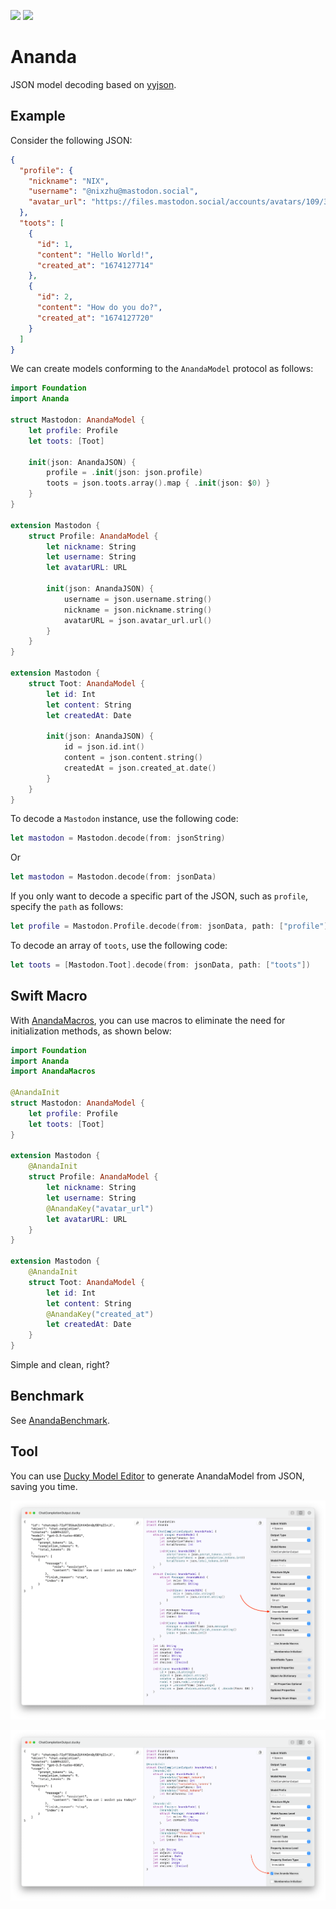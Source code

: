 [![](https://img.shields.io/endpoint?url=https%3A%2F%2Fswiftpackageindex.com%2Fapi%2Fpackages%2Fnixzhu%2FAnanda%2Fbadge%3Ftype%3Dswift-versions)](https://swiftpackageindex.com/nixzhu/Ananda) 
[![](https://img.shields.io/endpoint?url=https%3A%2F%2Fswiftpackageindex.com%2Fapi%2Fpackages%2Fnixzhu%2FAnanda%2Fbadge%3Ftype%3Dplatforms)](https://swiftpackageindex.com/nixzhu/Ananda)

# Ananda

JSON model decoding based on [yyjson](https://github.com/ibireme/yyjson).

## Example

Consider the following JSON:

```json
{
  "profile": {
    "nickname": "NIX",
    "username": "@nixzhu@mastodon.social",
    "avatar_url": "https://files.mastodon.social/accounts/avatars/109/329/064/034/222/219/original/371901c6daa01207.png"
  },
  "toots": [
    {
      "id": 1,
      "content": "Hello World!",
      "created_at": "1674127714"
    },
    {
      "id": 2,
      "content": "How do you do?",
      "created_at": "1674127720"
    }
  ]
}
```

We can create models conforming to the `AnandaModel` protocol as follows:

```swift
import Foundation
import Ananda

struct Mastodon: AnandaModel {
    let profile: Profile
    let toots: [Toot]

    init(json: AnandaJSON) {
        profile = .init(json: json.profile)
        toots = json.toots.array().map { .init(json: $0) }
    }
}

extension Mastodon {
    struct Profile: AnandaModel {
        let nickname: String
        let username: String
        let avatarURL: URL

        init(json: AnandaJSON) {
            username = json.username.string()
            nickname = json.nickname.string()
            avatarURL = json.avatar_url.url()
        }
    }
}

extension Mastodon {
    struct Toot: AnandaModel {
        let id: Int
        let content: String
        let createdAt: Date

        init(json: AnandaJSON) {
            id = json.id.int()
            content = json.content.string()
            createdAt = json.created_at.date()
        }
    }
}
```

To decode a `Mastodon` instance, use the following code:

```swift
let mastodon = Mastodon.decode(from: jsonString)
```

Or

```swift
let mastodon = Mastodon.decode(from: jsonData)
```

If you only want to decode a specific part of the JSON, such as `profile`, specify the `path` as follows:

```swift
let profile = Mastodon.Profile.decode(from: jsonData, path: ["profile"])
```

To decode an array of `toots`, use the following code:

```swift
let toots = [Mastodon.Toot].decode(from: jsonData, path: ["toots"])
```

## Swift Macro

With [AnandaMacros](https://github.com/nixzhu/AnandaMacros), you can use macros to eliminate the need for initialization methods, as shown below:

```swift
import Foundation
import Ananda
import AnandaMacros

@AnandaInit
struct Mastodon: AnandaModel {
    let profile: Profile
    let toots: [Toot]
}

extension Mastodon {
    @AnandaInit
    struct Profile: AnandaModel {
        let nickname: String
        let username: String
        @AnandaKey("avatar_url")
        let avatarURL: URL
    }
}

extension Mastodon {
    @AnandaInit
    struct Toot: AnandaModel {
        let id: Int
        let content: String
        @AnandaKey("created_at")
        let createdAt: Date
    }
}
```

Simple and clean, right?

## Benchmark

See [AnandaBenchmark](https://github.com/nixzhu/AnandaBenchmark).

## Tool

You can use [Ducky Model Editor](https://apps.apple.com/us/app/ducky-model-editor/id1525505933) to generate AnandaModel from JSON, saving you time.

![Ducky Model Editor](https://raw.githubusercontent.com/nixzhu/Ananda/main/images/ducky-ananda.png)

![Ducky Model Editor](https://raw.githubusercontent.com/nixzhu/Ananda/main/images/ducky-ananda-macros.png)
